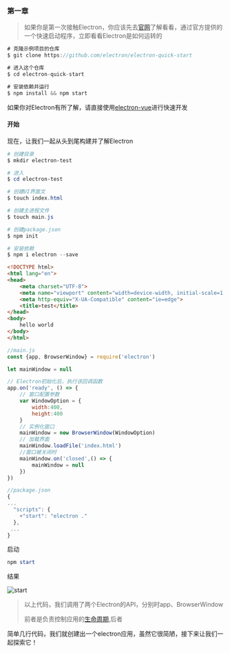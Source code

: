 ### 第一章



> 如果你是第一次接触Electron，你应该先去[官网](https://electronjs.org/)了解看看，通过官方提供的一个快速启动程序，立即看看Electron是如何运转的

```javascript
# 克隆示例项目的仓库
$ git clone https://github.com/electron/electron-quick-start

# 进入这个仓库
$ cd electron-quick-start

# 安装依赖并运行
$ npm install && npm start
```

如果你对Electron有所了解，请直接使用[electron-vue](https://github.com/SimulatedGREG/electron-vue)进行快速开发



#### 开始

现在，让我们一起从头到尾构建并了解Electron

```powershell
# 创建目录
$ mkdir electron-test

# 进入
$ cd electron-test

# 创建UI界面文
$ touch index.html

# 创建主进程文件
$ touch main.js

# 创建package.json
$ npm init 

# 安装依赖
$ npm i electron --save
```

```html
<!DOCTYPE html>
<html lang="en">
<head>
    <meta charset="UTF-8">
    <meta name="viewport" content="width=device-width, initial-scale=1.0">
    <meta http-equiv="X-UA-Compatible" content="ie=edge">
    <title>test</title>
</head>
<body>
    hello world
</body>
</html>
```

```javascript
//main.js
const {app, BrowserWindow} = require('electron')

let mainWindow = null

// Electron初始化后，执行该回调函数
app.on('ready', () => {
    // 窗口配置参数
    var WindowOption = {
        width:400,
        height:400
    }
    // 实例化窗口
    mainWindow = new BrowserWindow(WindowOption)
    // 加载界面
    mainWindow.loadFile('index.html')
	//窗口被关闭时
    mainWindow.on('closed',() => {
        mainWindow = null
    })
})
```

```javascript
//package.json
{
...
  "scripts": {
    +"start": "electron ."
  },
 ...
}

```

启动

```powershell
npm start
```

结果

![start](https://s2.ax1x.com/2019/05/03/EUjPv4.png)

> 以上代码，我们调用了两个Electron的API，分别时app、BrowserWindow
>
> 前者是负责控制应用的[生命周期](https://electronjs.org/docs/api/app),后者

简单几行代码，我们就创建出一个electron应用，虽然它很简陋，接下来让我们一起探索它！









